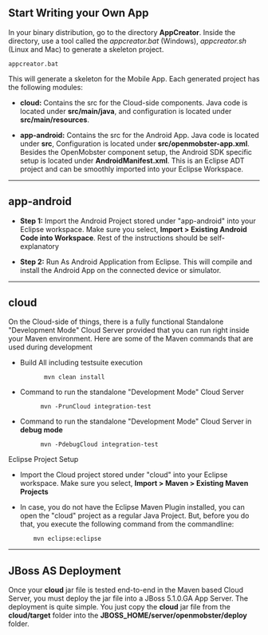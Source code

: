 ## Start Writing your Own App ##

In your binary distribution, go to the directory **AppCreator**. Inside the directory, use a tool called the _appcreator.bat_ (Windows), _appcreator.sh_ (Linux and Mac) to generate a skeleton project.

```
appcreator.bat
```

This will generate a skeleton for the Mobile App. Each generated project has the following modules:

  * **cloud:** Contains the src for the Cloud-side components. Java code is located under **src/main/java**, and configuration is located under **src/main/resources**.

  * **app-android:** Contains the src for the Android App. Java code is located under **src**, Configuration is located under **src/openmobster-app.xml**. Besides the OpenMobster component setup, the Android SDK specific setup is located under **AndroidManifest.xml**. This is an Eclipse ADT project and can be smoothly imported into your Eclipse Workspace.


---


## app-android ##

  * **Step 1:** Import the Android Project stored under "app-android" into your Eclipse workspace. Make sure you select, **Import > Existing Android Code into Workspace**. Rest of the instructions should be self-explanatory

  * **Step 2:** Run As Android Application from Eclipse. This will compile and install the Android App on the connected device or simulator.


---


## cloud ##

On the Cloud-side of things, there is a fully functional Standalone "Development Mode" Cloud Server provided that you can run right inside your Maven environment. Here are some of the Maven commands that are used during development

  * Build All including testsuite execution
```
          mvn clean install
```

  * Command to run the standalone "Development Mode" Cloud Server
```
         mvn -PrunCloud integration-test
```

  * Command to run the standalone "Development Mode" Cloud Server in **debug mode**
```
         mvn -PdebugCloud integration-test
```

Eclipse Project Setup

  * Import the Cloud project stored under "cloud" into your Eclipse workspace. Make sure you select, **Import > Maven > Existing Maven Projects**

  * In case, you do not have the Eclipse Maven Plugin installed, you can open the "cloud" project as a regular Java Project. But, before you do that, you execute the following command from the commandline:
```
       mvn eclipse:eclipse
```


---


## JBoss AS Deployment ##

Once your **cloud** jar file is tested end-to-end in the Maven based Cloud Server, you must deploy the jar file into a JBoss 5.1.0.GA App Server. The deployment is quite simple. You just copy the **cloud** jar file from the **cloud/target** folder into the **JBOSS\_HOME/server/openmobster/deploy** folder.